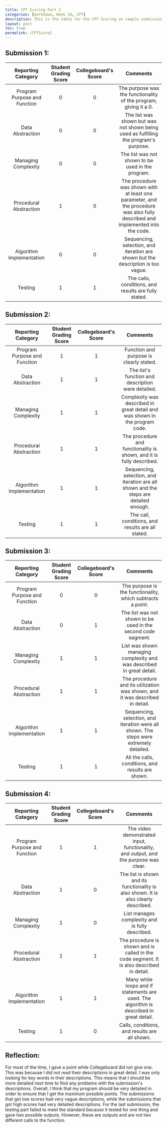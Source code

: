 ```yaml
---
title: CPT Scoring Part 2
categories: [markdown, Week 18, CPT]
description: This is the table for the CPT Scoring on sample submissions part 2.
layout: post
toc: true
permalink: /CPTScore2
---
```

## Submission 1:

|Reporting Category|Student Grading Score|Collegeboard's Score|Comments|
|:---:|:---:|:---:|:---:|
|Program Purpose and Function|0|0|The purpose was the functionality of the program, giving it a 0.|
|Data Abstraction|0|0|The list was shown but was not shown being used as fulfilling the program's purpose.|
|Managing Complexity|0|0|The list was not shown to be used in the program.|
|Procedural Abstraction|1|0|The procedure was shown with at least one parameter, and the procedure was also fully described and implemented into the code.|
|Algorithm Implementation|0|0|Sequencing, selection, and iteration are shown but the description is too vague.|
|Testing|1|1|The calls, conditions, and results are fully stated.|

## Submission 2:

|Reporting Category|Student Grading Score|Collegeboard's Score|Comments|
|:---:|:---:|:---:|:---:|
|Program Purpose and Function|1|1|Function and purpose is clearly stated.|
|Data Abstraction|1|1|The list's function and description were detailed.|
|Managing Complexity|1|1|Complexity was described in great detail and was shown in the program code.|
|Procedural Abstraction|1|1|The procedure and functionality is shown, and it is fully described.|
|Algorithm Implementation|1|1|Sequencing, selection, and iteration are all shown and the steps are detailed enough.|
|Testing|1|1|The call, conditions, and results are all stated.|

## Submission 3:

|Reporting Category|Student Grading Score|Collegeboard's Score|Comments|
|:---:|:---:|:---:|:---:|
|Program Purpose and Function|0|0|The purpose is the functionality, which subtracts a point.|
|Data Abstraction|0|1|The list was not shown to be used in the second code segment.|
|Managing Complexity|1|1|List was shown managing complexity and was described in great detail.|
|Procedural Abstraction|1|1|The procedure and its utilization was shown, and it was described in detail.|
|Algorithm Implementation|1|1|Sequencing, selection, and iteration were all shown. The steps were extremely detailed.|
|Testing|1|1|All the calls, conditions, and results are shown.|

## Submission 4:

|Reporting Category|Student Grading Score|Collegeboard's Score|Comments|
|:---:|:---:|:---:|:---:|
|Program Purpose and Function|1|1|The video demonstrated input, functionality, and output, and the purpose was clear.|
|Data Abstraction|1|0|The list is shown and its functionality is also shown. It is also clearly described.|
|Managing Complexity|1|0|List manages complexity and is fully described.|
|Procedural Abstraction|1|1|The procedure is shown and is called in the code segment. It is also described in detail.|
|Algorithm Implementation|1|1|Many while loops and if statements are used. The algorithm is described in great detail.|
|Testing|1|0|Calls, conditions, and results are all shown.|

## Reflection:
For most of the time, I gave a point while Collegeboard did not give one. This was because I did not read their descriptions in great detail. I was only looking for key words in their descriptions. This means that I should be more detailed next time to find any problems with the submission's descriptions. Overall, I think that my program should be very detailed in order to ensure that I get the maximum possible points. The submissions that got low scores had very vague descriptions, while the submissions that got high scores had very detailed descriptions. For the last submission, the testing part failed to meet the standard because it tested for one thing and gave two possible outputs. However, these are outputs and are not two different calls to the function.